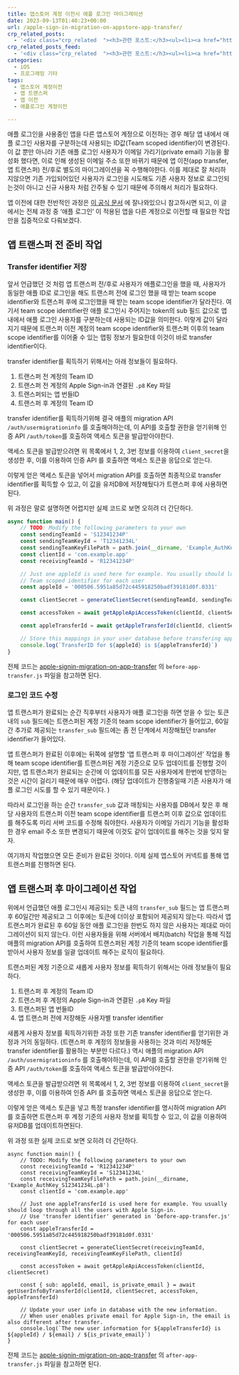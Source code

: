 ```yaml
---
title: 앱스토어 계정 이전시 애플 로그인 마이그레이션
date: 2023-09-13T01:40:23+00:00
url: /apple-sign-in-migration-on-appstore-app-transfer/
crp_related_posts:
  - '<div class="crp_related  "><h3>관련 포스트:</h3><ul><li><a href="https://www.letmecompile.com/manage-aws-resources-with-pulumi-iac/"     class="post-1058"><span class="crp_title">Pulumi를 이용하여 코드로 AWS 리소스 관리하기</span></a></li><li><a href="https://www.letmecompile.com/javascript-crawler-tutorial-part3/"     class="post-1019"><span class="crp_title">자바스크립트로 크롤러 만들기 3편: 다양한 유형의 웹페이지 크롤러 만들어보기</span></a></li><li><a href="https://www.letmecompile.com/javascript-crawler-tutorial-part1/"     class="post-1011"><span class="crp_title">자바스크립트로 크롤러 만들기 1편: 크롤링을 위한 크롬 개발자 도구 사용법 익히기</span></a></li><li><a href="https://www.letmecompile.com/kubernetes-nlb-nginx-ingress-update/"     class="post-931"><span class="crp_title">nginx ingress controller 무중단 업데이트하기</span></a></li><li><a href="https://www.letmecompile.com/javascript-crawler-tutorial-part4/"     class="post-1024"><span class="crp_title">자바스크립트로 크롤러 만들기 4편: 실제 웹페이지 크롤링해보기</span></a></li></ul><div class="crp_clear"></div></div>'
crp_related_posts_feed:
  - '<div class="crp_related  "><h3>관련 포스트:</h3><ul><li><a href="https://www.letmecompile.com/manage-aws-resources-with-pulumi-iac/"     class="post-1058"><span class="crp_title">Pulumi를 이용하여 코드로 AWS 리소스 관리하기</span></a></li><li><a href="https://www.letmecompile.com/javascript-crawler-tutorial-part3/"     class="post-1019"><span class="crp_title">자바스크립트로 크롤러 만들기 3편: 다양한 유형의 웹페이지 크롤러 만들어보기</span></a></li><li><a href="https://www.letmecompile.com/javascript-crawler-tutorial-part1/"     class="post-1011"><span class="crp_title">자바스크립트로 크롤러 만들기 1편: 크롤링을 위한 크롬 개발자 도구 사용법 익히기</span></a></li><li><a href="https://www.letmecompile.com/kubernetes-nlb-nginx-ingress-update/"     class="post-931"><span class="crp_title">nginx ingress controller 무중단 업데이트하기</span></a></li><li><a href="https://www.letmecompile.com/javascript-crawler-tutorial-part4/"     class="post-1024"><span class="crp_title">자바스크립트로 크롤러 만들기 4편: 실제 웹페이지 크롤링해보기</span></a></li></ul><div class="crp_clear"></div></div>'
categories:
  - iOS
  - 프로그래밍 기타
tags:
  - 앱스토어 계정이전
  - 앱 트랜스퍼
  - 앱 이전
  - 애플로그인 계정이전

---
```

<div class="wp-block-jetpack-markdown">
  <p>
    애플 로그인을 사용중인 앱을 다른 앱스토어 계정으로 이전하는 경우 해당 앱 내에서 애플 로그인 사용자를 구분하는데 사용되는 ID값(Team scoped identifier)이 변경된다. 이 값 뿐만 아니라 기존 애플 로그인 사용자가 이메일 가리기(private email) 기능을 활성화 했다면, 이로 인해 생성된 이메일 주소 또한 바뀌기 때문에 앱 이전(app transfer, 앱 트랜스퍼) 전/후로 별도의 마이그레이션을 꼭 수행해야한다. 이를 제대로 잘 처리하지않으면 기존 가입되어있던 사용자가 로그인을 시도해도 기존 사용자 정보로 로그인되는것이 아니고 신규 사용자 처럼 간주될 수 있기 때문에 주의해서 처리가 필요하다.
  </p>
  
  <p>
    앱 이전에 대한 전반적인 과정은 <a href="https://developer.apple.com/help/app-store-connect/transfer-an-app/overview-of-app-transfer/">이 공식 문서</a> 에 잘나와있으니 참고하시면 되고, 이 글에서는 전체 과정 중 &#8216;애플 로그인&#8217; 이 적용된 앱을 다른 계정으로 이전할 때 필요한 작업만을 집중적으로 다뤄보겠다.
  </p>
  
  <h2>
    앱 트랜스퍼 전 준비 작업
  </h2>
  
  <h3>
    Transfer identifier 저장
  </h3>
  
  <p>
    앞서 언급했던 것 처럼 앱 트랜스퍼 전/후로 사용자가 애플로그인을 했을 때, 사용자가 동일한 애플 ID로 로그인을 해도 트랜스퍼 전에 로그인 했을 때 받는 team scope identifier와 트랜스퍼 후에 로그인했을 때 받는 team scope identifier가 달라진다. 여기서 team scope identifier란 애플 로그인시 주어지는 token의 sub 필드 값으로 앱 내에서 애플 로그인 사용자를 구분하는데 사용되는 ID값을 의미한다. 이렇게 값이 달라지기 때문에 트랜스퍼 이전 계정의 team scope identifier와 트랜스퍼 이후의 team scope identifier를 이어줄 수 있는 맵핑 정보가 필요한데 이것이 바로 transfer identifier이다.
  </p>
  
  <p>
    transfer identifier를 획득하기 위해서는 아래 정보들이 필요하다.
  </p>
  
  <ol>
    <li>
      트랜스퍼 전 계정의 Team ID
    </li>
    <li>
      트랜스퍼 전 계정의 Apple Sign-in과 연결된 <code>.p8</code> Key 파일
    </li>
    <li>
      트랜스퍼되는 앱 번들ID
    </li>
    <li>
      트랜스퍼 후 계정의 Team ID
    </li>
  </ol>
  
  <p>
    transfer identifier를 획득하기위해 결국 애플의 migration API <code>/auth/usermigrationinfo</code> 를 호출해야하는데, 이 API를 호출할 권한을 얻기위해 인증 API <code>/auth/token</code>를 호출하여 액세스 토큰을 발급받아야한다.
  </p>
  
  <p>
    액세스 토큰을 발급받으려면 위 목록에서 1, 2, 3번 정보를 이용하여 <code>client_secret</code>을 생성한 후, 이를 이용하여 인증 API 를 호출하면 액세스 토큰을 응답으로 얻는다.
  </p>
  
  <p>
    이렇게 얻은 액세스 토큰을 넣어서 migration API를 호출하면 최종적으로 transfer identifier를 획득할 수 있고, 이 값을 유저DB에 저장해뒀다가 트랜스퍼 후에 사용하면 된다.
  </p>
  
  <p>
    위 과정은 말로 설명하면 어렵지만 실제 코드로 보면 오히려 더 간단하다.
  </p>

```javascript
async function main() {
    // TODO: Modify the following parameters to your own
    const sendingTeamId = 'S12341234P'
    const sendingTeamKeyId = 'T12341234L'
    const sendingTeamKeyFilePath = path.join(__dirname, 'Example_AuthKey_T12341234L.p8')
    const clientId = 'com.example.app'
    const receivingTeamId = 'R12341234P'

    // Just one appleId is used here for example. You usually should loop through all the users with Apple Sign-in.
    // Team scoped identifier for each user
    const appleId = '000506.5951a85d72c445918250badf39181d0f.0331'

    const clientSecret = generateClientSecret(sendingTeamId, sendingTeamKeyId, sendingTeamKeyFilePath, clientId)

    const accessToken = await getAppleApiAccessToken(clientId, clientSecret)

    const appleTransferId = await getAppleTransferId(clientId, clientSecret, accessToken, appleId, receivingTeamId)

    // Store this mappings in your user database before transfering app.
    console.log(`TransferID for ${appleId} is ${appleTransferId}`)
}

```

<p>
  전체 코드는 <a href="https://github.com/yjiq150/apple-signin-migration-on-app-transfer">apple-signin-migration-on-app-transfer</a> 의 <code>before-app-transfer.js</code> 파일을 참고하면 된다.
</p>

<h3>
  로그인 코드 수정
</h3>

<p>
  앱 트랜스퍼가 완료되는 순간 직후부터 사용자가 애플 로그인을 하면 얻을 수 있는 토큰 내의 <code>sub</code> 필드에는 트랜스퍼된 계정 기준의 team scope identifier가 들어있고, 60일간 추가로 제공되는 <code>transfer_sub</code> 필드에는 좀 전 단계에서 저장해뒀던 transfer identifier가 들어있다.
</p>

<p>
  앱 트랜스퍼가 완료된 이후에는 뒤쪽에 설명할 &#8216;앱 트랜스퍼 후 마이그레이션&#8217; 작업을 통해 team scope identifier를 트랜스퍼된 계정 기준으로 모두 업데이트를 진행할 것이지만, 앱 트랜스퍼가 완료되는 순간에 이 업데이트를 모든 사용자에게 한번에 반영하는 것은 시간이 걸리기 때문에 매우 어렵다. (해당 업데이트가 진행중일때 기존 사용자가 애플 로그인 시도를 할 수 있기 때문이다. )
</p>

<p>
  따라서 로그인을 하는 순간 <code>transfer_sub</code> 값과 매칭되는 사용자를 DB에서 찾은 후 해당 사용자의 트랜스퍼 이전 team scope identifier를 트랜스퍼 이후 값으로 업데이트를 해주도록 미리 서버 코드를 수정해 줘야한다. 사용자가 이메일 가리기 기능을 활성화 한 경우 email 주소 또한 변경되기 때문에 이것도 같이 업데이트를 해주는 것을 잊지 말자.
</p>

<p>
  여기까지 작업했으면 모든 준비가 완료된 것이다. 이제 실제 앱스토어 커넥트를 통해 앱 트랜스퍼를 진행하면 된다.
</p>

<h2>
  앱 트랜스퍼 후 마이그레이션 작업
</h2>

<p>
  위에서 언급했던 애플 로그인시 제공되는 토큰 내의 <code>transfer_sub</code> 필드는 앱 트랜스퍼 후 60일간만 제공되고 그 이후에는 토큰에 더이상 포함되어 제공되지 않는다. 따라서 앱 트랜스퍼가 완료된 후 60일 동안 애플 로그인을 한번도 하지 않은 사용자는 제대로 마이그레이션이 되지 않는다. 이런 사용자들을 위해 서버에서 배치(batch) 작업을 통해 직접 애플의 migration API를 호출하여 트랜스퍼된 계정 기준의 team scope identifier를 받아서 사용자 정보를 일괄 업데이트 해주는 로직이 필요하다.
</p>

<p>
  트랜스퍼된 계정 기준으로 새롭게 사용자 정보를 획득하기 위해서는 아래 정보들이 필요하다.
</p>

<ol>
  <li>
    트랜스퍼 후 계정의 Team ID
  </li>
  <li>
    트랜스퍼 후 계정의 Apple Sign-in과 연결된 <code>.p8</code> Key 파일
  </li>
  <li>
    트랜스퍼된 앱 번들ID
  </li>
  <li>
    앱 트랜스퍼 전에 저장해둔 사용자별 transfer identifier
  </li>
</ol>

<p>
  새롭게 사용자 정보를 획득하기위한 과정 또한 기존 transfer identifier를 얻기위한 과정과 거의 동일하다. (트랜스퍼 후 계정의 정보들을 사용하는 것과 미리 저장해둔 transfer identifier를 활용하는 부분만 다르다.) 역시 애플의 migration API <code>/auth/usermigrationinfo</code> 를 호출해야하는데, 이 API를 호출할 권한을 얻기위해 인증 API <code>/auth/token</code>를 호출하여 액세스 토큰을 발급받아야한다.
</p>

<p>
  액세스 토큰을 발급받으려면 위 목록에서 1, 2, 3번 정보를 이용하여 <code>client_secret</code>을 생성한 후, 이를 이용하여 인증 API 를 호출하면 액세스 토큰을 응답으로 얻는다.
</p>

<p>
  이렇게 얻은 액세스 토큰을 넣고 특정 transfer identifier를 명시하여 migration API를 호출하면 트랜스퍼 후 계정 기준의 사용자 정보를 획득할 수 있고, 이 값을 이용하여 유저DB를 업데이트하면된다.
</p>

<p>
  위 과정 또한 실제 코드로 보면 오히려 더 간단하다.
</p>

```
async function main() {
    // TODO: Modify the following parameters to your own
    const receivingTeamId = 'R12341234P'
    const receivingTeamKeyId = 'S12341234L'
    const receivingTeamKeyFilePath = path.join(__dirname, 'Example_AuthKey_S12341234L.p8')
    const clientId = 'com.example.app'

    // Just one appleTransferId is used here for example. You usually should loop through all the users with Apple Sign-in.
    // Use 'transfer identifier' generated in 'before-app-transfer.js' for each user
    const appleTransferId = '000506.5951a85d72c445918250badf39181d0f.0331'

    const clientSecret = generateClientSecret(receivingTeamId, receivingTeamKeyId, receivingTeamKeyFilePath, clientId)

    const accessToken = await getAppleApiAccessToken(clientId, clientSecret)

    const { sub: appleId, email, is_private_email } = await getUserInfoByTransferId(clientId, clientSecret, accessToken, appleTransferId)

    // Update your user info in database with the new information.
    // When user enables private email for Apple Sign-in, the email is also different after transfer.
    console.log(`The new user information for ${appleTransferId} is ${appleId} / ${email} / ${is_private_email}`)
}

```
<p>
  전체 코드는 <a href="https://github.com/yjiq150/apple-signin-migration-on-app-transfer">apple-signin-migration-on-app-transfer</a> 의 <code>after-app-transfer.js</code> 파일을 참고하면 된다.
</p>
</div>
